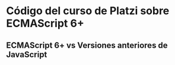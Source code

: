 # Código del curso de Platzi sobre ECMAScript 6+
## ECMAScript 6+ vs Versiones anteriores de JavaScript
